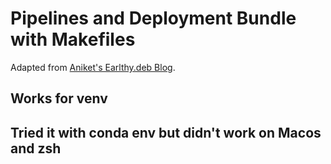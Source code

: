 # Pipelines and Deployment Bundle with Makefiles

Adapted from [Aniket's Earlthy.deb Blog](https://earthly.dev/blog/python-makefile/).

## Works for venv

## Tried it with conda env but didn't work on Macos and zsh


